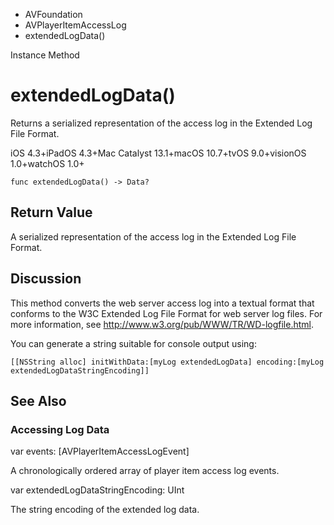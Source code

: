 

- AVFoundation
- AVPlayerItemAccessLog
-  extendedLogData() 

Instance Method

# extendedLogData()

Returns a serialized representation of the access log in the Extended Log File Format.

iOS 4.3+iPadOS 4.3+Mac Catalyst 13.1+macOS 10.7+tvOS 9.0+visionOS 1.0+watchOS 1.0+

``` source
func extendedLogData() -> Data?
```

## Return Value

A serialized representation of the access log in the Extended Log File Format.

## Discussion

This method converts the web server access log into a textual format that conforms to the W3C Extended Log File Format for web server log files. For more information, see http://www.w3.org/pub/WWW/TR/WD-logfile.html.

You can generate a string suitable for console output using:

```
[[NSString alloc] initWithData:[myLog extendedLogData] encoding:[myLog extendedLogDataStringEncoding]]
```

## See Also

### Accessing Log Data

var events: [AVPlayerItemAccessLogEvent]

A chronologically ordered array of player item access log events.

var extendedLogDataStringEncoding: UInt

The string encoding of the extended log data.

